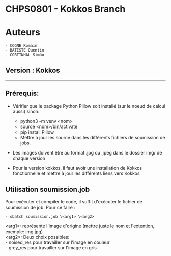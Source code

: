 # CHPS0801 - Kokkos Branch
# Auteurs
    - COGNE Romain
    - BATISTE Quentin
    - CORTINHAL Simão
## Version : Kokkos
---
## Prérequis:
- Vérifier que le package Python Pillow soit installé (sur le noeud de calcul aussi) sinon:
    - python3 -m venv \<nom>
    - source \<nom>/bin/activate
    - pip install Pillow
    - Mettre à jour les source dans les différents fichiers de soumission de jobs.

- Les images doivent être au format .jpg ou .jpeg dans le dossier img/ de chaque version

- Pour la version kokkos, il faut avoir une installation de Kokkos fonctionnelle et mettre à jour les différents liens vers Kokkos

## Utilisation soumission.job

Pour exécuter et compiler le code, il suffit d'exécuter le fichier de soumission de job.
Pour ce faire :

    - sbatch soumission.job \<arg1> \<arg2>

\<arg1>: représente l'image d'origine (mettre juste le nom et l'extention, exemple: img.jpg) <br>
\<arg2>: Deux choix possibles: <br>
    - noised_res pour travailler sur l'image en couleur <br>
    - grey_res pour travailler sur l'image en gris

